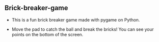 ## Brick-breaker-game

* This is a fun brick breaker game made with pygame on Python.

* Move the pad to catch the ball and break the bricks! You can see your points on the bottom of the screen.
